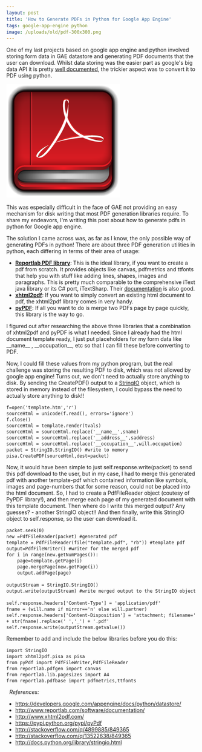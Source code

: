 ```yaml
---
layout: post
title: 'How to Generate PDFs in Python for Google App Engine'
tags: google-app-engine python
image: /uploads/old/pdf-300x300.png
---
```


One of my last projects based on google app engine and python involved storing form data in GAE datastore and generating PDF documents that the user can download. Whilst data storing was the easier part as google's big data API it is pretty [well documented](https://developers.google.com/appengine/docs/python/datastore/), the trickier aspect was to convert it to PDF using python.<!--more-->

![pdf](/uploads/old/pdf-300x300.png)

This was especially difficult in the face of GAE not providing an easy mechanism for disk writing that most PDF generation libraries require. To share my endeavors, I'm writing this post about how to generate pdfs in python for Google app engine.

The solution I came across was, as far as I know, the only possible way of generating PDFs in python! There are about three PDF generation utilities in python, each differing in terms of their area of usage:

-   [**Reportlab PDF library**](http://www.reportlab.com): This is the ideal library, if you want to create a pdf from scratch. It provides objects like canvas, pdfmetrics and ttfonts that help you with stuff like adding lines, shapes, images and paragraphs. This is pretty much comparable to the comprehensive iText java library or its C\# port, iTextSharp. Their [documentation](http://www.reportlab.com/software/documentation/) is also good.
-   [**xhtml2pdf**](http://www.xhtml2pdf.com/): If you want to simply convert an existing html document to pdf, the xhtml2pdf library comes in very handy.
-   [**pyPDF**](https://pypi.python.org/pypi/pyPdf): If all you want to do is merge two PDFs page by page quickly, this library is the way to go.

I figured out after researching the above three libraries that a combination of xhtml2pdf and pyPDF is what I needed. Since I already had the html document template ready, I just put placeholders for my form data like \_\_name\_\_ , \_\_occupation\_\_, etc so that I can fill these before converting to PDF.

Now, I could fill these values from my python program, but the real challenge was storing the resulting PDF to disk, which was not allowed by google app engine! Turns out, we don't need to actually store anything to disk. By sending the CreatePDF() output to a [StringIO](http://docs.python.org/library/stringio.html) object, which is stored in memory instead of the filesystem, I could bypass the need to actually store anything to disk!!

	f=open('template.htm','r')
	sourceHtml = unicode(f.read(), errors='ignore')
	f.close()
	sourceHtml = template.render(tvals)
	sourceHtml = sourceHtml.replace('__name__',sname)
	sourceHtml = sourceHtml.replace('__address__',saddress)
	sourceHtml = sourceHtml.replace('__occupation__',will.occupation)
	packet = StringIO.StringIO() #write to memory
	pisa.CreatePDF(sourceHtml,dest=packet)

Now, it would have been simple to just self.response.write(packet) to send this pdf download to the user, but in my case, I had to merge this generated pdf with another template-pdf which contained information like symbols, images and page-numbers that for some reason, could not be placed into the html document. So, I had to create a PdfFileReader object (coutesy of PyPDF library!), and then merge each page of my generated document with this template document. Then where do I write this merged output? Any guesses? - another StringIO object!! And then finally, write this StringIO object to self.response, so the user can download it.

	packet.seek(0)
	new =PdfFileReader(packet) #generated pdf
	template = PdfFileReader(file("template.pdf", "rb")) #template pdf
	output=PdfFileWriter() #writer for the merged pdf
	for i in range(new.getNumPages()):
		page=template.getPage(i)
		page.mergePage(new.getPage(i))
		output.addPage(page)

	outputStream = StringIO.StringIO()
	output.write(outputStream) #write merged output to the StringIO object

	self.response.headers['Content-Type'] = 'application/pdf'
	fname = (will.name if mirror=='n' else will.partner)
	self.response.headers['Content-Disposition'] = 'attachment; filename=' + str(fname).replace(' ','_') + '.pdf'
	self.response.write(outputStream.getvalue())

Remember to add and include the below libraries before you do this:

	import StringIO
	import xhtml2pdf.pisa as pisa
	from pyPdf import PdfFileWriter,PdfFileReader
	from reportlab.pdfgen import canvas
	from reportlab.lib.pagesizes import A4
	from reportlab.pdfbase import pdfmetrics,ttfonts

 
*References:*

- <https://developers.google.com/appengine/docs/python/datastore/>
- <http://www.reportlab.com/software/documentation/>
- <http://www.xhtml2pdf.com/>
- <https://pypi.python.org/pypi/pyPdf>
- <http://stackoverflow.com/q/4899885/849365>
- <http://stackoverflow.com/q/13522638/849365>
- <http://docs.python.org/library/stringio.html>
